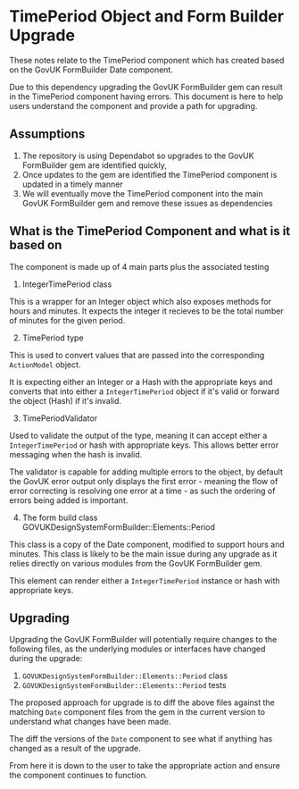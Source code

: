 # TimePeriod Object and Form Builder Upgrade

These notes relate to the TimePeriod component which has created based
on the GovUK FormBuilder Date component.

Due to this dependency upgrading the GovUK FormBuilder gem can result in
the TimePeriod component having errors. This document is here to help users
understand the component and provide a path for upgrading.

## Assumptions

1. The repository is using Dependabot so upgrades to the GovUK FormBuilder
gem are identified quickly,
2. Once updates to the gem are identified the TimePeriod component is updated
in a timely manner
3. We will eventually move the TimePeriod component into the main GovUK
FormBuilder gem and remove these issues as dependencies

## What is the TimePeriod Component and what is it based on

The component is made up of 4 main parts plus the associated testing

1. IntegerTimePeriod class

This is a wrapper for an Integer object which also exposes methods for
hours and minutes. It expects the integer it recieves to be the total
number of minutes for the given period.

2. TimePeriod type

This is used to convert values that are passed into the corresponding
`ActionModel` object.

It is expecting either an Integer or a Hash with the appropriate keys and
converts that into either a `IntegerTimePeriod` object if it's valid or
forward the object (Hash) if it's invalid.

3. TimePeriodValidator

Used to validate the output of the type, meaning it can accept either
a `IntegerTimePeriod` or hash with appropriate keys. This allows better
error messaging when the hash is invalid.

The validator is capable for adding multiple errors to the object,
by default the GovUK error output only displays the first error - 
meaning the flow of error correcting is resolving one error at a time - 
as such the ordering of errors being added is important.

4. The form build class GOVUKDesignSystemFormBuilder::Elements::Period

This class is a copy of the Date component, modified to support hours
and minutes. This class is likely to be the main issue during any upgrade
as it relies directly on various modules from the GovUK FormBuilder gem.

This element can render either a `IntegerTimePeriod` instance or hash
with appropriate keys.

## Upgrading

Upgrading the GovUK FormBuilder will potentially require changes to
the following files, as the underlying modules or interfaces have
changed during the upgrade:

1. `GOVUKDesignSystemFormBuilder::Elements::Period` class
2. `GOVUKDesignSystemFormBuilder::Elements::Period` tests

The proposed approach for upgrade is to diff the above files against
the matching `Date` component files from the gem in the current version
to understand what changes have been made.

The diff the versions of the `Date` component to see what if anything has
changed as a result of the upgrade.

From here it is down to the user to take the appropriate action and ensure
the component continues to function.
